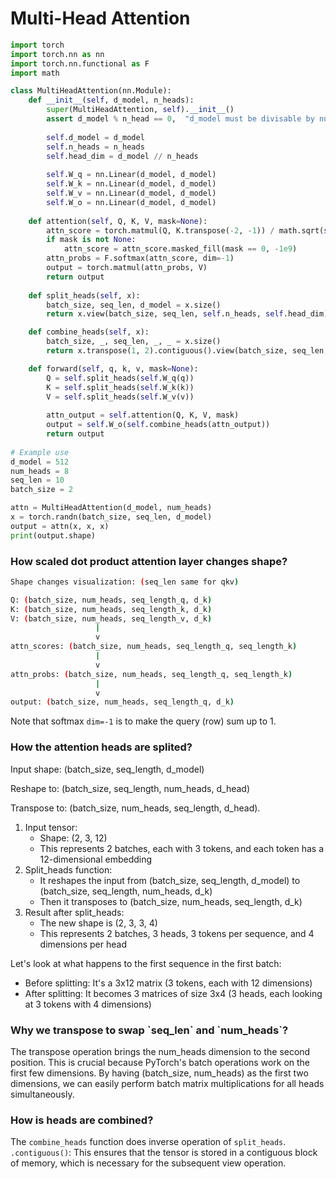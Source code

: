 # Multi-Head Attention

```python
import torch
import torch.nn as nn
import torch.nn.functional as F
import math

class MultiHeadAttention(nn.Module):
    def __init__(self, d_model, n_heads):
        super(MultiHeadAttention, self).__init__()
        assert d_model % n_head == 0,  "d_model must be divisable by num_heads"
        
        self.d_model = d_model
        self.n_heads = n_heads
        self.head_dim = d_model // n_heads
        
        self.W_q = nn.Linear(d_model, d_model)
        self.W_k = nn.Linear(d_model, d_model)
        self.W_v = nn.Linear(d_model, d_model)
        self.W_o = nn.Linear(d_model, d_model)
        
    def attention(self, Q, K, V, mask=None):
        attn_score = torch.matmul(Q, K.transpose(-2, -1)) / math.sqrt(self.head_dim)
        if mask is not None:
            attn_score = attn_score.masked_fill(mask == 0, -1e9)
        attn_probs = F.softmax(attn_score, dim=-1)
        output = torch.matmul(attn_probs, V)
        return output
        
    def split_heads(self, x):
        batch_size, seq_len, d_model = x.size()
        return x.view(batch_size, seq_len, self.n_heads, self.head_dim).transpose(1, 2)

    def combine_heads(self, x):
        batch_size, _, seq_len, _, _ = x.size()
        return x.transpose(1, 2).contiguous().view(batch_size, seq_len, self.d_model)

    def forward(self, q, k, v, mask=None):
        Q = self.split_heads(self.W_q(q))
        K = self.split_heads(self.W_k(k))
        V = self.split_heads(self.W_v(v))
        
        attn_output = self.attention(Q, K, V, mask)
        output = self.W_o(self.combine_heads(attn_output))
        return output
        
# Example use   
d_model = 512
num_heads = 8
seq_len = 10
batch_size = 2 

attn = MultiHeadAttention(d_model, num_heads)
x = torch.randn(batch_size, seq_len, d_model)
output = attn(x, x, x)
print(output.shape)
```

### How scaled dot product attention layer changes shape?

```bash
Shape changes visualization: (seq_len same for qkv)

Q: (batch_size, num_heads, seq_length_q, d_k)
K: (batch_size, num_heads, seq_length_k, d_k)
V: (batch_size, num_heads, seq_length_v, d_k)
                   |
                   v
attn_scores: (batch_size, num_heads, seq_length_q, seq_length_k)
                   |
                   v
attn_probs: (batch_size, num_heads, seq_length_q, seq_length_k)
                   |
                   v
output: (batch_size, num_heads, seq_length_q, d_k)
```

Note that softmax `dim=-1` is to make the query (row) sum up to 1.

### How the attention heads are splited?

Input shape: (batch\_size, seq\_length, d\_model)

Reshape to: (batch\_size, seq\_length, num\_heads, d\_head)

Transpose to: (batch\_size, num\_heads, seq\_length, d\_head).&#x20;

1. Input tensor:
   * Shape: (2, 3, 12)
   * This represents 2 batches, each with 3 tokens, and each token has a 12-dimensional embedding
2. Split\_heads function:
   * It reshapes the input from (batch\_size, seq\_length, d\_model) to (batch\_size, seq\_length, num\_heads, d\_k)
   * Then it transposes to (batch\_size, num\_heads, seq\_length, d\_k)
3. Result after split\_heads:
   * The new shape is (2, 3, 3, 4)
   * This represents 2 batches, 3 heads, 3 tokens per sequence, and 4 dimensions per head

Let's look at what happens to the first sequence in the first batch:

* Before splitting: It's a 3x12 matrix (3 tokens, each with 12 dimensions)
* After splitting: It becomes 3 matrices of size 3x4 (3 heads, each looking at 3 tokens with 4 dimensions)

### Why we transpose to swap \`seq\_len\` and \`num\_heads\`?

The transpose operation brings the num\_heads dimension to the second position. This is crucial because PyTorch's batch operations work on the first few dimensions. By having (batch\_size, num\_heads) as the first two dimensions, we can easily perform batch matrix multiplications for all heads simultaneously.

### How is heads are combined?

The `combine_heads` function does inverse operation of `split_heads`. `.contiguous()`: This ensures that the tensor is stored in a contiguous block of memory, which is necessary for the subsequent view operation.
